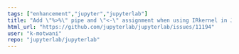 ```yaml
---
tags: ["enhancement","jupyter","jupyterlab"]
title: "Add \"%>%\" pipe and \"<-\" assignment when using IRkernel in JupyterLab"
html_url: "https://github.com/jupyterlab/jupyterlab/issues/11194"
user: "k-motwani"
repo: "jupyterlab/jupyterlab"
---
```


